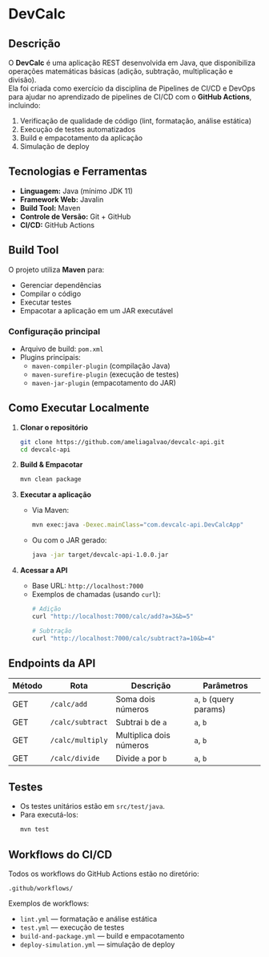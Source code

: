 # DevCalc

## Descrição

O **DevCalc** é uma aplicação REST desenvolvida em Java, que disponibiliza operações matemáticas básicas (adição, subtração, multiplicação e divisão).  
Ela foi criada como exercício da disciplina de Pipelines de CI/CD e DevOps para ajudar no aprendizado de pipelines de CI/CD com o **GitHub Actions**, incluindo:

1. Verificação de qualidade de código (lint, formatação, análise estática)
2. Execução de testes automatizados
3. Build e empacotamento da aplicação
4. Simulação de deploy

## Tecnologias e Ferramentas

- **Linguagem:** Java (mínimo JDK 11)
- **Framework Web:** Javalin
- **Build Tool:** Maven
- **Controle de Versão:** Git + GitHub
- **CI/CD:** GitHub Actions

## Build Tool

O projeto utiliza **Maven** para:

- Gerenciar dependências
- Compilar o código
- Executar testes
- Empacotar a aplicação em um JAR executável

### Configuração principal

- Arquivo de build: `pom.xml`
- Plugins principais:
    - `maven-compiler-plugin` (compilação Java)
    - `maven-surefire-plugin` (execução de testes)
    - `maven-jar-plugin` (empacotamento do JAR)

## Como Executar Localmente

1. **Clonar o repositório**
   ```bash
   git clone https://github.com/ameliagalvao/devcalc-api.git
   cd devcalc-api
   ```

2. **Build & Empacotar**
   ```bash
   mvn clean package
   ```

3. **Executar a aplicação**
    - Via Maven:
      ```bash
      mvn exec:java -Dexec.mainClass="com.devcalc-api.DevCalcApp"
      ```
    - Ou com o JAR gerado:
      ```bash
      java -jar target/devcalc-api-1.0.0.jar
      ```

4. **Acessar a API**
    - Base URL: `http://localhost:7000`
    - Exemplos de chamadas (usando `curl`):
      ```bash
      # Adição
      curl "http://localhost:7000/calc/add?a=3&b=5"
      
      # Subtração
      curl "http://localhost:7000/calc/subtract?a=10&b=4"
      ```

## Endpoints da API

| Método | Rota                     | Descrição                    | Parâmetros             |
| ------ | ------------------------ | ---------------------------- | ---------------------- |
| GET    | `/calc/add`              | Soma dois números            | `a`, `b` (query params)|
| GET    | `/calc/subtract`         | Subtrai `b` de `a`           | `a`, `b`               |
| GET    | `/calc/multiply`         | Multiplica dois números      | `a`, `b`               |
| GET    | `/calc/divide`           | Divide `a` por `b`           | `a`, `b`               |

## Testes

- Os testes unitários estão em `src/test/java`.
- Para executá-los:
  ```bash
  mvn test
  ```

## Workflows do CI/CD

Todos os workflows do GitHub Actions estão no diretório:
```
.github/workflows/
```

Exemplos de workflows:

- `lint.yml` — formatação e análise estática
- `test.yml` — execução de testes
- `build-and-package.yml` — build e empacotamento
- `deploy-simulation.yml` — simulação de deploy
